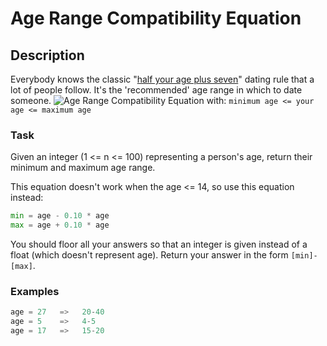 # Age Range Compatibility Equation

## Description

Everybody knows the classic "[half your age plus seven](https://en.wikipedia.org/wiki/Age_disparity_in_sexual_relationships#The_.22half-your-age-plus-seven.22_rule)" dating rule that a lot of people follow. It's the 'recommended' age range in which to date someone.
![Age Range Compatibility Equation](http://weknowmemes.com/wp-content/uploads/2014/08/age-range-compatibility-equation.jpg)
with: `minimum age <= your age <= maximum age`

### Task

Given an integer (1 <= n <= 100) representing a person's age, return their minimum and maximum age range.

This equation doesn't work when the age <= 14, so use this equation instead:

```python
min = age - 0.10 * age
max = age + 0.10 * age
```

You should floor all your answers so that an integer is given instead of a float (which doesn't represent age). Return your answer in the form `[min]-[max]`.

### Examples

```python
age = 27   =>   20-40
age = 5    =>   4-5
age = 17   =>   15-20
```